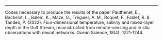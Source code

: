***
Codes necessary to produce the results of the paper Pauthenet, E., Bachelot, L., Balem, K., Maze, G., Tréguier, A. M., Roquet, F., Fablet, R. & Tandeo, P. (2022). Four-dimensional temperature, salinity and mixed-layer depth in the Gulf Stream, reconstructed from remote-sensing and in situ observations with neural networks. Ocean Science, 18(4), 1221-1244.
